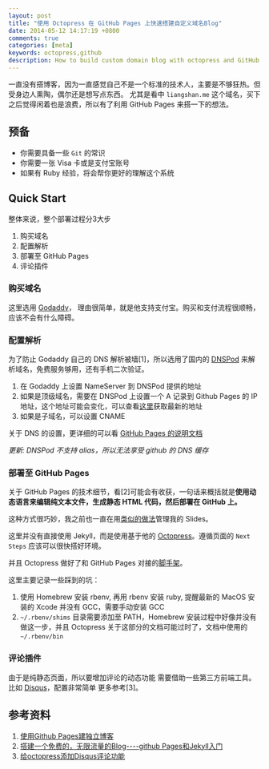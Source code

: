 ```yaml
---
layout: post
title: "使用 Octopress 在 GitHub Pages 上快速搭建自定义域名Blog"
date: 2014-05-12 14:17:19 +0800
comments: true
categories: [meta]
keywords: octopress,github  
description: How to build custom domain blog with octopress and GitHub Pages
---
```


一直没有搭博客，因为一直感觉自己不是一个标准的技术人，主要是不够狂热。但受身边人熏陶，偶尔还是想写点东西。
尤其是看中 `liangshan.me` 这个域名，买下之后觉得闲着也是浪费，所以有了利用 GitHub Pages 来搭一下的想法。

## 预备
+ 你需要具备一些 `Git` 的常识
+ 你需要一张 Visa 卡或是支付宝账号
+ 如果有 Ruby 经验，将会帮你更好的理解这个系统

## Quick Start
整体来说，整个部署过程分3大步

1. 购买域名
2. 配置解析
3. 部署至 GitHub Pages
4. 评论插件

<!-- more -->

### 购买域名
这里选用 [Godaddy](http://www.godaddy.com)， 理由很简单，就是他支持支付宝。购买和支付流程很顺畅，应该不会有什么障碍。

### 配置解析
为了防止 Godaddy 自己的 DNS 解析被墙[1]，所以选用了国内的 [DNSPod](https://www.dnspod.cn) 来解析域名，免费服务够用，还有手机二次验证。

1. 在 Godaddy 上设置 NameServer 到 DNSPod 提供的地址
2. 如果是顶级域名，需要在 DNSPod 上设置一个 A 记录到 Github Pages 的 IP 地址，这个地址可能会变化，可以查看[这里](https://help.github.com/articles/my-custom-domain-isn-t-working)获取最新的地址
3. 如果是子域名，可以设置 CNAME

关于 DNS 的设置，更详细的可以看 [GitHub Pages 的说明文档](https://help.github.com/articles/setting-up-a-custom-domain-with-github-pages#step-1-add-a-cname-file-to-your-repository)

_更新: DNSPod 不支持 alias，所以无法享受 github 的 DNS 缓存_

### 部署至 GitHub Pages
关于 GitHub Pages 的技术细节，看[2]可能会有收获，一句话来概括就是**使用动态语言来编辑纯文本文件，生成静态 HTML 代码，然后部署在 GitHub 上。**

这种方式很巧妙，我之前也一直在用[类似的做法](https://github.com/liangshan/markdown2deckjs)管理我的 Slides。

这里并没有直接使用 Jekyll，而是使用基于他的 [Octopress](http://octopress.org/docs/setup/)。遵循页面的 `Next Steps` 应该可以很快搭好环境。

并且 Octopress 做好了和 GitHub Pages 对接的[脚手架](http://octopress.org/docs/deploying/github/)。

这里主要记录一些踩到的坑：

1. 使用 Homebrew 安装 rbenv, 再用 rbenv 安装 ruby, 提醒最新的 MacOS 安装的 Xcode 并没有 GCC，需要手动安装 GCC
2. `~/.rbenv/shims` 目录需要添加至 PATH，Homebrew 安装过程中好像并没有做这一步，并且 Octopress 关于这部分的文档可能过时了，文档中使用的 `~/.rbenv/bin`

### 评论插件
由于是纯静态页面，所以要增加评论的动态功能 需要借助一些第三方前端工具。比如 [Disqus](http://disqus.com)，配置非常简单 更多参考[3]。

## 参考资料
1. [使用Github Pages建独立博客](http://beiyuu.com/github-pages/)
2. [搭建一个免费的，无限流量的Blog----github Pages和Jekyll入门](http://www.ruanyifeng.com/blog/2012/08/blogging_with_jekyll.html)
3. [给octopress添加Disqus评论功能](http://seagg.github.io/blog/2012/09/03/config-comment-on-octopress/)
